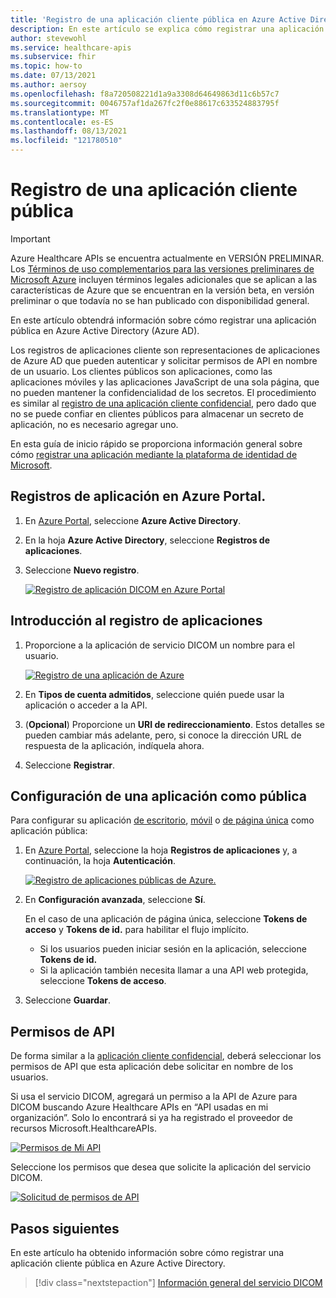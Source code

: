 ```yaml
---
title: 'Registro de una aplicación cliente pública en Azure Active Directory: Azure Healthcare APIs para DICOM'
description: En este artículo se explica cómo registrar una aplicación pública en Azure Active Directory.
author: stevewohl
ms.service: healthcare-apis
ms.subservice: fhir
ms.topic: how-to
ms.date: 07/13/2021
ms.author: aersoy
ms.openlocfilehash: f8a720508221d1a9a3308d64649863d11c6b57c7
ms.sourcegitcommit: 0046757af1da267fc2f0e88617c633524883795f
ms.translationtype: MT
ms.contentlocale: es-ES
ms.lasthandoff: 08/13/2021
ms.locfileid: "121780510"
---
```

# <a name="register-a-public-client-application"></a>Registro de una aplicación cliente pública

> [!IMPORTANT]
> Azure Healthcare APIs se encuentra actualmente en VERSIÓN PRELIMINAR. Los [Términos de uso complementarios para las versiones preliminares de Microsoft Azure](https://azure.microsoft.com/support/legal/preview-supplemental-terms/) incluyen términos legales adicionales que se aplican a las características de Azure que se encuentran en la versión beta, en versión preliminar o que todavía no se han publicado con disponibilidad general.

En este artículo obtendrá información sobre cómo registrar una aplicación pública en Azure Active Directory (Azure AD).

Los registros de aplicaciones cliente son representaciones de aplicaciones de Azure AD que pueden autenticar y solicitar permisos de API en nombre de un usuario. Los clientes públicos son aplicaciones, como las aplicaciones móviles y las aplicaciones JavaScript de una sola página, que no pueden mantener la confidencialidad de los secretos. El procedimiento es similar al [registro de una aplicación cliente confidencial](dicom-register-confidential-client-application.md), pero dado que no se puede confiar en clientes públicos para almacenar un secreto de aplicación, no es necesario agregar uno.

En esta guía de inicio rápido se proporciona información general sobre cómo [registrar una aplicación mediante la plataforma de identidad de Microsoft](.././../active-directory/develop/quickstart-register-app.md).

## <a name="application-registrations-in-the-azure-portal"></a>Registros de aplicación en Azure Portal.

1. En [Azure Portal](https://portal.azure.com), seleccione **Azure Active Directory**.
2. En la hoja **Azure Active Directory**, seleccione **Registros de aplicaciones**.
3. Seleccione **Nuevo registro**.

   [ ![Registro de aplicación DICOM en Azure Portal](media/dicom-azure-app-registrations.png) ](media/dicom-azure-app-registrations.png#lightbox)

## <a name="application-registration-overview"></a>Introducción al registro de aplicaciones

1. Proporcione a la aplicación de servicio DICOM un nombre para el usuario.

   [ ![Registro de una aplicación de Azure](media/dicom-registration-application-name.png) ](media/dicom-registration-application-name.png#lightbox)

2. En **Tipos de cuenta admitidos**, seleccione quién puede usar la aplicación o acceder a la API.
3. (**Opcional**) Proporcione un **URI de redireccionamiento**. Estos detalles se pueden cambiar más adelante, pero, si conoce la dirección URL de respuesta de la aplicación, indíquela ahora.
4. Seleccione **Registrar**.

## <a name="configuring-an-application-as-a-public-application"></a>Configuración de una aplicación como pública

Para configurar su aplicación [de escritorio](.././../active-directory/develop/scenario-desktop-app-registration.md), [móvil](.././../active-directory/develop/scenario-mobile-app-registration.md) o [de página única](.././../active-directory/develop/scenario-mobile-app-registration.md) como aplicación pública:

1. En [Azure Portal](https://portal.azure.com), seleccione la hoja **Registros de aplicaciones** y, a continuación, la hoja **Autenticación**.

   [ ![Registro de aplicaciones públicas de Azure.](media/dicom-authentication.png) ](media/dicom-authentication.png#lightbox)

2. En **Configuración avanzada**, seleccione **Sí**.

   En el caso de una aplicación de página única, seleccione **Tokens de acceso** y **Tokens de id.** para habilitar el flujo implícito.
   * Si los usuarios pueden iniciar sesión en la aplicación, seleccione **Tokens de id.**
   * Si la aplicación también necesita llamar a una API web protegida, seleccione **Tokens de acceso**.

3. Seleccione **Guardar**.

## <a name="api-permissions"></a>Permisos de API

De forma similar a la [aplicación cliente confidencial](dicom-register-confidential-client-application.md), deberá seleccionar los permisos de API que esta aplicación debe solicitar en nombre de los usuarios.

Si usa el servicio DICOM, agregará un permiso a la API de Azure para DICOM buscando Azure Healthcare APIs en “API usadas en mi organización”. Solo lo encontrará si ya ha registrado el proveedor de recursos Microsoft.HealthcareAPIs.

[ ![Permisos de Mi API](media/dicom-request-my-api-permissions.png) ](media/dicom-request-my-api-permissions.png#lightbox)

Seleccione los permisos que desea que solicite la aplicación del servicio DICOM.

[ ![Solicitud de permisos de API](media/dicom-request-api-permissions.png) ](media/dicom-request-api-permissions.png#lightbox)

## <a name="next-steps"></a>Pasos siguientes

En este artículo ha obtenido información sobre cómo registrar una aplicación cliente pública en Azure Active Directory.  

>[!div class="nextstepaction"]
>[Información general del servicio DICOM](dicom-services-overview.md)










